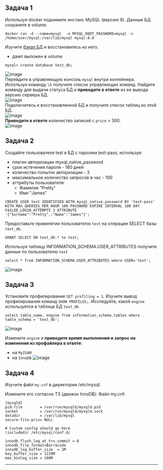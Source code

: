 ## Задача 1

Используя docker поднимите инстанс MySQL (версию 8). Данные БД сохраните в volume.
```
docker run -d --name=mysql  -e MYSQL_ROOT_PASSWORD=mysql -v /home/user/mysql:/var/lib/mysql mysql:8.0
```
Изучите [бэкап БД](https://github.com/netology-code/virt-homeworks/tree/master/06-db-03-mysql/test_data) и 
восстановитесь из него.  
- дамп выложен в volume  
```
mysql> create database test_db;
```
![image](https://user-images.githubusercontent.com/22905019/159044762-2f8f4e53-fb53-4dbe-9c78-5229b724b81a.png)  
Перейдите в управляющую консоль `mysql` внутри контейнера.
Используя команду `\h` получите список управляющих команд.
Найдите команду для выдачи статуса БД и **приведите в ответе** из ее вывода версию сервера БД.  
![image](https://user-images.githubusercontent.com/22905019/159047775-ec702f00-d60f-4e9c-9763-2020ac4d5dd3.png)  
Подключитесь к восстановленной БД и получите список таблиц из этой БД.  
![image](https://user-images.githubusercontent.com/22905019/159048030-2b6cb969-a37b-41e3-af5b-f065144b6d1d.png)  
**Приведите в ответе** количество записей с `price` > 300.  
![image](https://user-images.githubusercontent.com/22905019/159048328-91714034-7948-4e77-8471-b1392dd21318.png)  
## Задача 2

Создайте пользователя test в БД c паролем test-pass, используя:
- плагин авторизации mysql_native_password
- срок истечения пароля - 180 дней 
- количество попыток авторизации - 3 
- максимальное количество запросов в час - 100
- аттрибуты пользователя:
    - Фамилия "Pretty"
    - Имя "James"
```
CREATE USER test IDENTIFIED WITH mysql_native_password BY 'test-pass' WITH MAX_QUERIES_PER_HOUR 100 PASSWORD EXPIRE INTERVAL 180 DAY FAILED_LOGIN_ATTEMPTS 3 ATTRIBUTE '{"Surname":"Pretty",:"Name":"James"}';
```
Предоставьте привелегии пользователю `test` на операции SELECT базы `test_db`.  
```
GRANT SELECT ON test_db.* to test; 
```
Используя таблицу INFORMATION_SCHEMA.USER_ATTRIBUTES получите данные по пользователю `test`  
```
select * from INFORMATION_SCHEMA.USER_ATTRIBUTES where USER='test';
```
![image](https://user-images.githubusercontent.com/22905019/159237574-3e2fd120-157d-4741-b2ad-1d70cea38260.png)  

## Задача 3
Установите профилирование `SET profiling = 1`.
Изучите вывод профилирования команд `SHOW PROFILES;`.
Исследуйте, какой `engine` используется в таблице БД `test_db`  
```
select table_name, engine from information_schema.tables where table_schema = 'test_db';
```
![image](https://user-images.githubusercontent.com/22905019/159266401-2312c035-4d15-4fa3-942a-8ee7f199fa46.png)  

Измените `engine` и **приведите время выполнения и запрос на изменения из профайлера в ответе**:
- на `MyISAM`
- на `InnoDB`
![image](https://user-images.githubusercontent.com/22905019/159266795-3a91c5b9-7467-4976-bb8d-7dcfc65b2e69.png)  

## Задача 4 

Изучите файл `my.cnf` в директории /etc/mysql.

Измените его согласно ТЗ (движок InnoDB):
Файл my.cnf:  
```
[mysqld]
pid-file        = /var/run/mysqld/mysqld.pid
socket          = /var/run/mysqld/mysqld.sock
datadir         = /var/lib/mysql
secure-file-priv= NULL

# Custom config should go here
!includedir /etc/mysql/conf.d/

innodb_flush_log_at_trx_commit = 0 
innodb_file_format=Barracuda
innodb_log_buffer_size	= 1M
key_buffer_size = 1229М
max_binlog_size	= 100M
```
---
